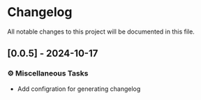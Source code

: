 # Changelog

All notable changes to this project will be documented in this file.

## [0.0.5] - 2024-10-17

### ⚙️ Miscellaneous Tasks

- Add configration for generating changelog
